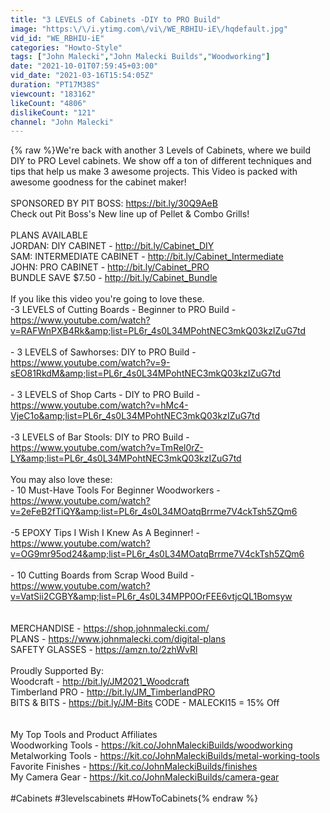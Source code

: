 ```yaml
---
title: "3 LEVELS of Cabinets -DIY to PRO Build"
image: "https:\/\/i.ytimg.com\/vi\/WE_RBHIU-iE\/hqdefault.jpg"
vid_id: "WE_RBHIU-iE"
categories: "Howto-Style"
tags: ["John Malecki","John Malecki Builds","Woodworking"]
date: "2021-10-01T07:59:45+03:00"
vid_date: "2021-03-16T15:54:05Z"
duration: "PT17M38S"
viewcount: "183162"
likeCount: "4806"
dislikeCount: "121"
channel: "John Malecki"
---
```

{% raw %}We're back with another 3 Levels of Cabinets, where we build DIY to PRO Level cabinets. We show off a ton of different techniques and tips that help us make 3 awesome projects. This Video is packed with awesome goodness for the cabinet maker! <br /><br />SPONSORED BY PIT BOSS: <a rel="nofollow" target="blank" href="https://bit.ly/30Q9AeB">https://bit.ly/30Q9AeB</a><br />Check out Pit Boss's New line up of Pellet &amp; Combo Grills! <br /><br />PLANS AVAILABLE <br />JORDAN: DIY CABINET - <a rel="nofollow" target="blank" href="http://bit.ly/Cabinet_DIY">http://bit.ly/Cabinet_DIY</a><br />SAM: INTERMEDIATE CABINET - <a rel="nofollow" target="blank" href="http://bit.ly/Cabinet_Intermediate">http://bit.ly/Cabinet_Intermediate</a><br />JOHN: PRO CABINET - <a rel="nofollow" target="blank" href="http://bit.ly/Cabinet_PRO">http://bit.ly/Cabinet_PRO</a><br />BUNDLE SAVE $7.50 - <a rel="nofollow" target="blank" href="http://bit.ly/Cabinet_Bundle">http://bit.ly/Cabinet_Bundle</a><br /><br />If you like this video you're going to love these. <br />-3 LEVELS of Cutting Boards - Beginner to PRO Build - <a rel="nofollow" target="blank" href="https://www.youtube.com/watch?v=RAFWnPXB4Rk&amp;list=PL6r_4s0L34MPohtNEC3mkQ03kzIZuG7td">https://www.youtube.com/watch?v=RAFWnPXB4Rk&amp;list=PL6r_4s0L34MPohtNEC3mkQ03kzIZuG7td</a><br /><br />- 3 LEVELS of Sawhorses: DIY to PRO Build - <a rel="nofollow" target="blank" href="https://www.youtube.com/watch?v=9-sEO81RkdM&amp;list=PL6r_4s0L34MPohtNEC3mkQ03kzIZuG7td">https://www.youtube.com/watch?v=9-sEO81RkdM&amp;list=PL6r_4s0L34MPohtNEC3mkQ03kzIZuG7td</a><br /><br />- 3 LEVELS of Shop Carts - DIY to PRO Build - <a rel="nofollow" target="blank" href="https://www.youtube.com/watch?v=hMc4-VjeC1o&amp;list=PL6r_4s0L34MPohtNEC3mkQ03kzIZuG7td">https://www.youtube.com/watch?v=hMc4-VjeC1o&amp;list=PL6r_4s0L34MPohtNEC3mkQ03kzIZuG7td</a><br /><br />-3 LEVELS of Bar Stools: DIY to PRO Build - <a rel="nofollow" target="blank" href="https://www.youtube.com/watch?v=TmRel0rZ-LY&amp;list=PL6r_4s0L34MPohtNEC3mkQ03kzIZuG7td">https://www.youtube.com/watch?v=TmRel0rZ-LY&amp;list=PL6r_4s0L34MPohtNEC3mkQ03kzIZuG7td</a><br /><br />You may also love these:<br />- 10 Must-Have Tools For Beginner Woodworkers - <a rel="nofollow" target="blank" href="https://www.youtube.com/watch?v=2eFeB2fTiQY&amp;list=PL6r_4s0L34MOatqBrrme7V4ckTsh5ZQm6">https://www.youtube.com/watch?v=2eFeB2fTiQY&amp;list=PL6r_4s0L34MOatqBrrme7V4ckTsh5ZQm6</a><br /><br />-5 EPOXY Tips I Wish I Knew As A Beginner! - <a rel="nofollow" target="blank" href="https://www.youtube.com/watch?v=OG9mr95od24&amp;list=PL6r_4s0L34MOatqBrrme7V4ckTsh5ZQm6">https://www.youtube.com/watch?v=OG9mr95od24&amp;list=PL6r_4s0L34MOatqBrrme7V4ckTsh5ZQm6</a><br /><br />- 10 Cutting Boards from Scrap Wood Build - <a rel="nofollow" target="blank" href="https://www.youtube.com/watch?v=VatSii2CGBY&amp;list=PL6r_4s0L34MPP0OrFEE6vtjcQL1Bomsyw">https://www.youtube.com/watch?v=VatSii2CGBY&amp;list=PL6r_4s0L34MPP0OrFEE6vtjcQL1Bomsyw</a><br /><br /><br />MERCHANDISE - <a rel="nofollow" target="blank" href="https://shop.johnmalecki.com/">https://shop.johnmalecki.com/</a><br />PLANS - <a rel="nofollow" target="blank" href="https://www.johnmalecki.com/digital-plans">https://www.johnmalecki.com/digital-plans</a><br />SAFETY GLASSES - <a rel="nofollow" target="blank" href="https://amzn.to/2zhWvRl">https://amzn.to/2zhWvRl</a><br /><br />Proudly Supported By: <br />Woodcraft - <a rel="nofollow" target="blank" href="http://bit.ly/JM2021_Woodcraft">http://bit.ly/JM2021_Woodcraft</a><br />Timberland PRO - <a rel="nofollow" target="blank" href="http://bit.ly/JM_TimberlandPRO">http://bit.ly/JM_TimberlandPRO</a><br />BITS &amp; BITS - <a rel="nofollow" target="blank" href="https://bit.ly/JM-Bits">https://bit.ly/JM-Bits</a> CODE - MALECKI15 = 15% Off <br /><br /><br />My Top Tools and Product Affiliates <br />Woodworking Tools - <a rel="nofollow" target="blank" href="https://kit.co/JohnMaleckiBuilds/woodworking">https://kit.co/JohnMaleckiBuilds/woodworking</a><br />Metalworking Tools - <a rel="nofollow" target="blank" href="https://kit.co/JohnMaleckiBuilds/metal-working-tools">https://kit.co/JohnMaleckiBuilds/metal-working-tools</a><br />Favorite Finishes - <a rel="nofollow" target="blank" href="https://kit.co/JohnMaleckiBuilds/finishes">https://kit.co/JohnMaleckiBuilds/finishes</a><br />My Camera Gear - <a rel="nofollow" target="blank" href="https://kit.co/JohnMaleckiBuilds/camera-gear">https://kit.co/JohnMaleckiBuilds/camera-gear</a><br /><br />#Cabinets #3levelscabinets #HowToCabinets{% endraw %}
